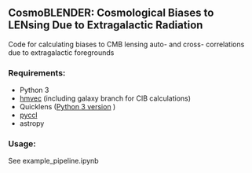 ## CosmoBLENDER: Cosmological Biases to LENsing Due to Extragalactic Radiation
Code for calculating biases to CMB lensing auto- and cross- correlations due to extragalactic foregrounds

### Requirements:
* Python 3
* [hmvec](https://github.com/simonsobs/hmvec) (including galaxy branch for CIB calculations)
* Quicklens ([Python 3 version](https://github.com/abaleato/Quicklens-with-fixes/tree/Python3) )
* [pyccl](https://github.com/LSSTDESC/CCL)
* astropy

### Usage:
See example_pipeline.ipynb
